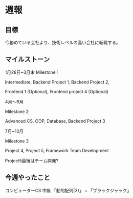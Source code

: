 # 週報

## 目標

今務めている会社より、技術レベルの高い会社に転職する。

## マイルストーン

1月28日~3月末
Milestone 1

Intermediate, Backend Project 1, Backend Project 2, 

Frontend 1 (Optional), Frontend project 4 (Optional)

4月〜6月

Milestone 2

 Advanced CS, OOP, Database, Backend Project 3

7月~10月

Milestone 3

Project 4, Project 5, Framework Team Development

Project5最後はチーム開発?

## 今週やったこと
コンピューターCS 中級
「動的配列(3)」 ~ 「ブラックジャック」